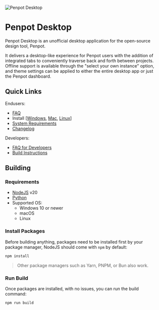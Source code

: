 ![Penpot Desktop](https://europe1.discourse-cdn.com/standard20/uploads/penpot/original/2X/b/bc6c290e4566bc12f8afa162bae80ffb20a7c7f5.jpeg)

# Penpot Desktop
Penpot Desktop is an unofficial desktop application for the open-source design tool, Penpot.

It delivers a desktop-like experience for Penpot users with the addition of integrated tabs to conveniently traverse back and forth between projects. Offline support is available through the "select your own instance" option, and theme settings can be applied to either the entire desktop app or just the Penpot dashboard.

## Quick Links
Endusers:
 - [FAQ](https://sudovanilla.org/docs/penpot-desktop/FAQ.md)
 - Install [[Windows](https://sudovanilla.org/docs/penpot-desktop/install/WINDOWS.md), [Mac](https://sudovanilla.org/docs/penpot-desktop/install/MAC.md), [Linux](https://sudovanilla.org/docs/penpot-desktop/install/LINUX.md)]
 - [System Requirements](https://sudovanilla.org/docs/penpot-desktop/install/INSTALL.md#system-requirements)
 - [Changelog](https://sudovanilla.org/docs/penpot-desktop/CHANGELOG.md)

Developers:
 - [FAQ for Developers](https://sudovanilla.org/docs/penpot-desktop/FAQ-for-developers.md)
 - [Build Instructions](https://sudovanilla.org/docs/penpot-desktop/BUILD.md)

## Building
### Requirements
 - [NodeJS](https://nodejs.org/) v20
 - [Python](https://www.python.org/)
 - Supported OS:
    - Windows 10 or newer
    - macOS
    - Linux

### Install Packages
Before building anything, packages need to be installed first by your package manager, NodeJS should come with `npm` by default:
```bash
npm install
```

> Other package managers such as Yarn, PNPM, or Bun also work.

### Run Build
Once packages are installed, with no issues, you can run the build command:
```bash
npm run build
```